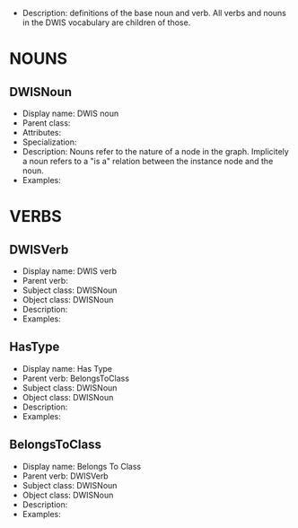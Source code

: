 - Description: definitions of the base noun and verb. All verbs and nouns in the DWIS vocabulary are children of those. 

# NOUNS
## DWISNoun <!-- NOUN -->
- Display name: DWIS noun
- Parent class: 
- Attributes:
- Specialization:
- Description: Nouns refer to the nature of a node in the graph. Implicitely a noun refers to a "is a" relation between the instance node and the noun. 
- Examples:

# VERBS
## DWISVerb <!-- VERB -->
- Display name: DWIS verb
- Parent verb: 
- Subject class: DWISNoun
- Object class: DWISNoun
- Description: 
- Examples: 

## HasType <!-- VERB -->
- Display name: Has Type
- Parent verb: BelongsToClass
- Subject class: DWISNoun
- Object class: DWISNoun
- Description: 
- Examples: 

## BelongsToClass <!-- VERB -->
- Display name: Belongs To Class
- Parent verb: DWISVerb
- Subject class: DWISNoun
- Object class: DWISNoun
- Description: 
- Examples: 
